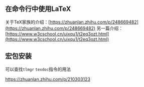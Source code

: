 ## 在命令行中使用LaTeX

关于TeX家族的介绍：[https://zhuanlan.zhihu.com/p/248669482](https://zhuanlan.zhihu.com/p/248669482)
另一篇介绍：[https://www.w3cschool.cn/uixqu1/t2eq3ozt.html](https://www.w3cschool.cn/uixqu1/t2eq3ozt.html)

## 宏包安装

可以查找`tlmgr` `texdoc`指令的用法

https://zhuanlan.zhihu.com/p/210303123